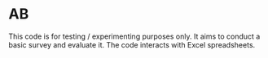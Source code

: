 # AB
This code is for testing / experimenting purposes only. It aims to conduct a basic survey and evaluate it. The code interacts with Excel spreadsheets.
